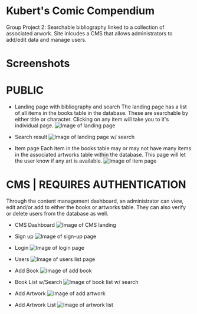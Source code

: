 # Kubert's Comic Compendium

Group Project 2: Searchable bibliography linked to a collection of associated arwork.  Site inlcudes a CMS that allows administrators to add/edit data and manage users.

# Screenshots

# PUBLIC
- Landing page with bibliography and search 
The landing page has a list of all items in the books table in the database.  These are searchable by either title or character.  Clicking on any item will take you to it's individual page.
![Image of landing page](https://github.com/tracyloveswork/comic-collection/blob/master/_screenshots/homepage_list.jpg)

- Search result 
![Image of landing page w/ search](https://github.com/tracyloveswork/comic-collection/blob/master/_screenshots/search_list.jpg)

- Item page
Each item in the books table may or may not have many items in the associated artworks table within the database.  This page will let the user know if any art is available.
![Image of item page](https://github.com/tracyloveswork/comic-collection/blob/master/_screenshots/item_page.jpg)


# CMS | REQUIRES AUTHENTICATION

Through the content management dashboard, an administrator can view, edit and/or add to either the books or artworks table.  They can also verify or delete users from the database as well.

- CMS Dashboard 
![Image of CMS landing](https://github.com/tracyloveswork/comic-collection/blob/master/_screenshots/cms_landing.jpg)

- Sign up 
![Image of sign-up page](https://github.com/tracyloveswork/comic-collection/blob/master/_screenshots/cms_signUp.jpg)

- Login 
![Image of login page](https://github.com/tracyloveswork/comic-collection/blob/master/_screenshots/cms_login.jpg)

- Users 
![Image of users list page](https://github.com/tracyloveswork/comic-collection/blob/master/_screenshots/cms_users.jpg)

- Add Book 
![Image of add book](https://github.com/tracyloveswork/comic-collection/blob/master/_screenshots/cms_addBook.jpg)

- Book List w/Search
![Image of book list w/ search](https://github.com/tracyloveswork/comic-collection/blob/master/_screenshots/cms_bookListSearch.jpg)

- Add Artwork 
![Image of add artwork](https://github.com/tracyloveswork/comic-collection/blob/master/_screenshots/cms_addArt.jpg)

- Add Artwork List
![Image of artwork list](https://github.com/tracyloveswork/comic-collection/blob/master/_screenshots/cms_artList.jpg)




